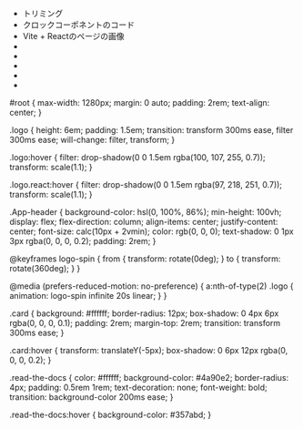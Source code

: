 - トリミング
- クロックコーポネントのコード
- Vite + Reactのページの画像
- 
- 
- 
- 
- 
#root {
  max-width: 1280px;
  margin: 0 auto;
  padding: 2rem;
  text-align: center;
}

.logo {
  height: 6em;
  padding: 1.5em;
  transition: transform 300ms ease, filter 300ms ease;
  will-change: filter, transform;
}

.logo:hover {
  filter: drop-shadow(0 0 1.5em rgba(100, 107, 255, 0.7));
  transform: scale(1.1);
}

.logo.react:hover {
  filter: drop-shadow(0 0 1.5em rgba(97, 218, 251, 0.7));
  transform: scale(1.1);
}

.App-header {
  background-color: hsl(0, 100%, 86%);
  min-height: 100vh;
  display: flex;
  flex-direction: column;
  align-items: center;
  justify-content: center;
  font-size: calc(10px + 2vmin);
  color: rgb(0, 0, 0);
  text-shadow: 0 1px 3px rgba(0, 0, 0, 0.2);
  padding: 2rem;
}

@keyframes logo-spin {
  from {
    transform: rotate(0deg);
  }
  to {
    transform: rotate(360deg);
  }
}

@media (prefers-reduced-motion: no-preference) {
  a:nth-of-type(2) .logo {
    animation: logo-spin infinite 20s linear;
  }
}

.card {
  background: #ffffff;
  border-radius: 12px;
  box-shadow: 0 4px 6px rgba(0, 0, 0, 0.1);
  padding: 2rem;
  margin-top: 2rem;
  transition: transform 300ms ease;
}

.card:hover {
  transform: translateY(-5px);
  box-shadow: 0 6px 12px rgba(0, 0, 0, 0.2);
}

.read-the-docs {
  color: #ffffff;
  background-color: #4a90e2;
  border-radius: 4px;
  padding: 0.5rem 1rem;
  text-decoration: none;
  font-weight: bold;
  transition: background-color 200ms ease;
}

.read-the-docs:hover {
  background-color: #357abd;
}

